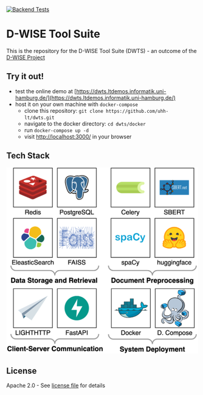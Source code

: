 [![Backend Tests](https://github.com/uhh-lt/dwts/actions/workflows/backend_tests.yml/badge.svg?branch=mwp_v1)](https://github.com/uhh-lt/dwts/actions/workflows/backend_tests.yml)
# D-WISE Tool Suite

This is the repository for the D-WISE Tool Suite (DWTS) - an outcome of
the [D-WISE Project](https://www.dwise.uni-hamburg.de/)

## Try it out!
- test the online demo at [https://dwts.ltdemos.informatik.uni-hamburg.de/](https://dwts.ltdemos.informatik.uni-hamburg.de/)
- host it on your own machine with `docker-compose`
  - clone this repository: `git clone https://github.com/uhh-lt/dwts.git`
  - navigate to the docker directory: `cd dwts/docker`
  - run `docker-compose up -d`
  - visit [http://localhost:3000/](http://localhost:3000/) in your browser

## Tech Stack
![TechStack](docs/DWTS_Arch-backend-techstack.drawio.png)

## License
Apache 2.0 - See [license file](LICENSE) for details